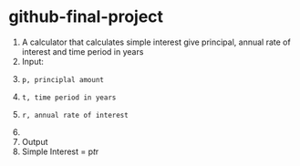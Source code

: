  # github-final-project
1. A calculator that calculates simple interest give principal, annual rate of interest and time period in years
2. Input:
3.     p, principlal amount
4.     t, time period in years
5.     r, annual rate of interest
6.
7. Output
8.    Simple Interest = p*t*r

 

